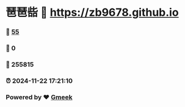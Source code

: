 # 琶琶啙 :link: https://zb9678.github.io 
### :page_facing_up: [55](https://zb9678.github.io/tag.html) 
### :speech_balloon: 0 
### :hibiscus: 255815 
### :alarm_clock: 2024-11-22 17:21:10 
### Powered by :heart: [Gmeek](https://github.com/Meekdai/Gmeek)
